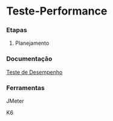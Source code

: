 # Teste-Performance

### Etapas

1) Planejamento

### Documentação

[Teste de Desempenho](http://www.linhadecodigo.com.br/artigo/3256/teste-de-desempenho-conceitos-objetivos-e-aplicacao-parte-1.aspx)

### Ferramentas

JMeter

K6
